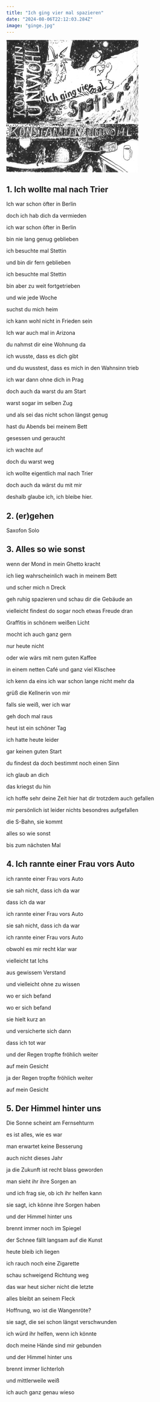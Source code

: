 ```yaml
---
title: "Ich ging vier mal spazieren"
date: "2024-08-06T22:12:03.284Z"
image: "ginge.jpg"
---
```

![ginge.jpg](ginge.jpg)
## 1. Ich wollte mal nach Trier
Ich war schon öfter in Berlin

doch ich hab dich da vermieden

ich war schon öfter in Berlin

bin nie lang genug geblieben

ich besuchte mal Stettin

und bin dir fern geblieben

ich besuchte mal Stettin

bin aber zu weit fortgetrieben

  

und wie jede Woche

suchst du mich heim

ich kann wohl nicht in Frieden sein

  

Ich war auch mal in Arizona

du nahmst dir eine Wohnung da

ich wusste, dass es dich gibt

und du wusstest, dass es mich in den Wahnsinn trieb

  

ich war dann ohne dich in Prag

doch auch da warst du am Start

warst sogar im selben Zug

und als sei das nicht schon längst genug

hast du Abends bei meinem Bett

gesessen und geraucht

ich wachte auf

doch du warst weg

  

ich wollte eigentlich mal nach Trier

doch auch da wärst du mit mir

deshalb glaube ich, ich bleibe hier.

## 2. (er)gehen
Saxofon Solo

## 3. Alles so wie sonst
wenn der Mond in mein Ghetto kracht

ich lieg wahrscheinlich wach in meinem Bett

und scher mich n Dreck

  

geh ruhig spazieren und schau dir die Gebäude an

vielleicht findest do sogar noch etwas Freude dran

Graffitis in schönem weißen Licht

mocht ich auch ganz gern

nur heute nicht

  

oder wie wärs mit nem guten Kaffee

in einem netten Café und ganz viel Klischee

ich kenn da eins ich war schon lange nicht mehr da

grüß die Kellnerin von mir

falls sie weiß, wer ich war

  

geh doch mal raus

heut ist ein schöner Tag

ich hatte heute leider

gar keinen guten Start

du findest da doch bestimmt noch einen Sinn

ich glaub an dich

das kriegst du hin

  

ich hoffe sehr deine Zeit hier hat dir trotzdem auch gefallen

mir persönlich ist leider nichts besondres aufgefallen

die S-Bahn, sie kommt

alles so wie sonst

bis zum nächsten Mal

## 4. Ich rannte einer Frau vors Auto
ich rannte einer Frau vors Auto

sie sah nicht, dass ich da war

dass ich da war

  

ich rannte einer Frau vors Auto

sie sah nicht, dass ich da war

ich rannte einer Frau vors Auto

obwohl es mir recht klar war

  

vielleicht tat Ichs

aus gewissem Verstand

und vielleicht ohne zu wissen

wo er sich befand

wo er sich befand

  

sie hielt kurz an

und versicherte sich dann

dass ich tot war

und der Regen tropfte fröhlich weiter

auf mein Gesicht

ja der Regen tropfte fröhlich weiter

auf mein Gesicht

## 5. Der Himmel hinter uns
Die Sonne scheint am Fernsehturm

es ist alles, wie es war

man erwartet keine Besserung

auch nicht dieses Jahr

ja die Zukunft ist recht blass geworden

man sieht ihr ihre Sorgen an

und ich frag sie, ob ich ihr helfen kann

sie sagt, ich könne ihre Sorgen haben

  

und der Himmel hinter uns

brennt immer noch im Spiegel

der Schnee fällt langsam auf die Kunst

heute bleib ich liegen

  

ich rauch noch eine Zigarette

schau schweigend Richtung weg

das war heut sicher nicht die letzte

alles bleibt an seinem Fleck

Hoffnung, wo ist die Wangenröte?

sie sagt, die sei schon längst verschwunden

ich würd ihr helfen, wenn ich könnte

doch meine Hände sind mir gebunden

  

und der Himmel hinter uns

brennt immer lichterloh

und mittlerweile weiß

ich auch ganz genau wieso

